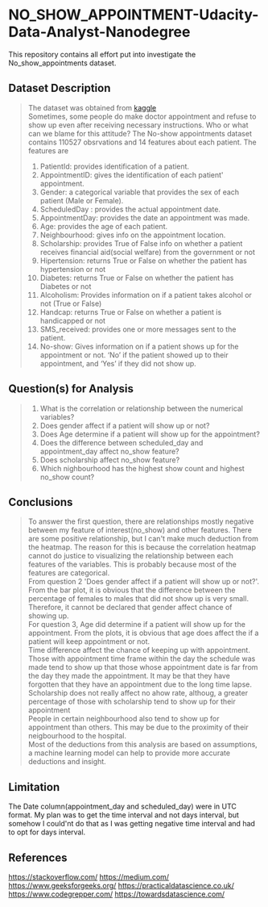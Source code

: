 # NO_SHOW_APPOINTMENT-Udacity-Data-Analyst-Nanodegree
This repository contains all effort put into investigate the No_show_appointments dataset.
## Dataset Description
> The dataset was obtained from [kaggle](https://www.kaggle.com/datasets/joniarroba/noshowappointments) <br/>
> Sometimes, some people do make doctor appointment and refuse to show up even after receiving necessary instructions. Who or what can we blame for this attitude? The No-show appointments dataset contains 110527 obsrvations and 14 features about each patient. The features are
> 1. PatientId: provides identification of a patient.
> 2. AppointmentID: gives the identification of each patient' appointment.
> 3. Gender: a categorical variable that provides the sex of each patient (Male or Female).
> 4. ScheduledDay : provides the actual appointment date.
> 5. AppointmentDay: provides the date an appointment was made.
> 6. Age: provides the age of each patient.
> 7. Neighbourhood: gives info on the appointment location.
> 8. Scholarship: provides True of False info on whether a patient receives financial aid(social welfare) from the government or not
> 9. Hipertension: returns True or False on whether the patient has hypertension or not
> 10. Diabetes: returns True or False on whether the patient has Diabetes or not
> 11. Alcoholism: Provides information on if a patient takes alcohol or not (True or False)
> 12. Handcap: returns True or False on whether a patient is handicapped or not
> 13. SMS_received: provides one or more messages sent to the patient.
> 14. No-show: Gives information on if a patient shows up for the appointment or not. ‘No’ if the patient showed up to their appointment, and ‘Yes’ if they did not show up.

## Question(s) for Analysis
> 1. What is the correlation or relationship between the numerical variables?
> 2. Does gender affect if a patient will show up or not?
> 3. Does Age determine if a patient will show up for the appointment?
> 4. Does the difference between scheduled_day and appointment_day affect no_show feature?
> 5. Does scholarship affect no_show feature?
> 6. Which nighbourhood has the highest show count and highest no_show count?

## Conclusions
> To answer the first question, there are relationships mostly negative between my feature of interest(no_show) and other features. There are some positive relationship, but I can't make much deduction from the heatmap. The reason for this is because the correlation heatmap cannot do justice to visualizing the relationship between each features of the variables. This is probably because most of the features are categorical.<br/>
> From question 2 'Does gender affect if a patient will show up or not?'. From the bar plot, it is obvious that the difference between the percentage of females to males that did not show up is very small. Therefore, it cannot be declared that gender affect chance of showing up.<br/>
> For question 3, Age did determine if a patient will show up for the appointment. From the plots, it is obvious that age does affect the if a patient will keep appointment or not. <br/>
> Time difference affect the chance of keeping up with appointment. Those with appointment time frame within the day the schedule was made tend to show up that those whose appointment date is far from the day they made the appointment. It may be that they have forgotten that they have an appointment due to the long time lapse.<br/>
>Scholarship does not really affect no ahow rate, althoug, a greater percentage of those with scholarship tend to show up for their appointment<br/>
> People in certain neighbourhood also tend to show up for appointment than others. This may be due to the proximity of their neigbourhood to the hospital.<br/>
>Most of the deductions from this analysis are based on assumptions, a machine learning model can help to provide more accurate deductions and insight.

## Limitation
The Date column(appointment_day and scheduled_day) were in UTC format. My plan was to get the time interval and not days interval, but somehow I could'nt do that as I was getting negative time interval and had to opt for days interval.

## References
https://stackoverflow.com/
https://medium.com/
https://www.geeksforgeeks.org/
https://practicaldatascience.co.uk/
https://www.codegrepper.com/
https://towardsdatascience.com/

